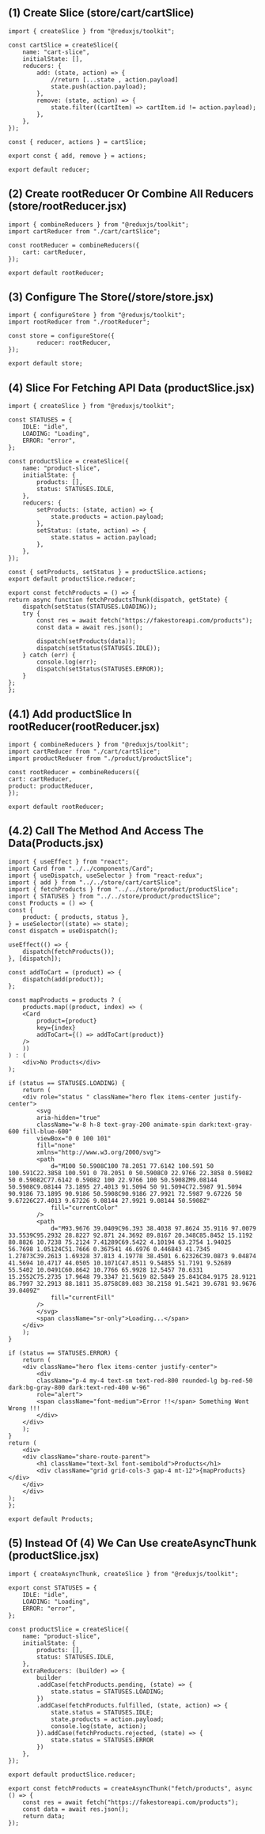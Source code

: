 ## (1) Create Slice (store/cart/cartSlice)

    import { createSlice } from "@reduxjs/toolkit";

    const cartSlice = createSlice({
        name: "cart-slice",
        initialState: [],
        reducers: {
            add: (state, action) => {
                //return [...state , action.payload]
                state.push(action.payload);
            },
            remove: (state, action) => {
                state.filter((cartItem) => cartItem.id != action.payload);
            },
        },
    });

    const { reducer, actions } = cartSlice;

    export const { add, remove } = actions;

    export default reducer;

## (2) Create rootReducer Or Combine All Reducers (store/rootReducer.jsx)

    import { combineReducers } from "@reduxjs/toolkit";
    import cartReducer from "./cart/cartSlice";

    const rootReducer = combineReducers({
        cart: cartReducer,
    });

    export default rootReducer;

## (3) Configure The Store(/store/store.jsx)

    import { configureStore } from "@reduxjs/toolkit";
    import rootReducer from "./rootReducer";

    const store = configureStore({
            reducer: rootReducer,
    });

    export default store;

## (4) Slice For Fetching API Data (productSlice.jsx)

    import { createSlice } from "@reduxjs/toolkit";

    const STATUSES = {
        IDLE: "idle",
        LOADING: "Loading",
        ERROR: "error",
    };

    const productSlice = createSlice({
        name: "product-slice",
        initialState: {
            products: [],
            status: STATUSES.IDLE,
        },
        reducers: {
            setProducts: (state, action) => {
                state.products = action.payload;
            },
            setStatus: (state, action) => {
                state.status = action.payload;
            },
        },
    });

    const { setProducts, setStatus } = productSlice.actions;
    export default productSlice.reducer;

    export const fetchProducts = () => {
    return async function fetchProductsThunk(dispatch, getState) {
        dispatch(setStatus(STATUSES.LOADING));
        try {
            const res = await fetch("https://fakestoreapi.com/products");
            const data = await res.json();

            dispatch(setProducts(data));
            dispatch(setStatus(STATUSES.IDLE));
        } catch (err) {
            console.log(err);
            dispatch(setStatus(STATUSES.ERROR));
        }
    };
    };

## (4.1) Add productSlice In rootReducer(rootReducer.jsx)

    import { combineReducers } from "@reduxjs/toolkit";
    import cartReducer from "./cart/cartSlice";
    import productReducer from "./product/productSlice";

    const rootReducer = combineReducers({
    cart: cartReducer,
    product: productReducer,
    });

    export default rootReducer;

## (4.2) Call The Method And Access The Data(Products.jsx)

    import { useEffect } from "react";
    import Card from "../../components/Card";
    import { useDispatch, useSelector } from "react-redux";
    import { add } from "../../store/cart/cartSlice";
    import { fetchProducts } from "../../store/product/productSlice";
    import { STATUSES } from "../../store/product/productSlice";
    const Products = () => {
    const {
        product: { products, status },
    } = useSelector((state) => state);
    const dispatch = useDispatch();

    useEffect(() => {
        dispatch(fetchProducts());
    }, [dispatch]);

    const addToCart = (product) => {
        dispatch(add(product));
    };

    const mapProducts = products ? (
        products.map((product, index) => (
        <Card
            product={product}
            key={index}
            addToCart={() => addToCart(product)}
        />
        ))
    ) : (
        <div>No Products</div>
    );

    if (status == STATUSES.LOADING) {
        return (
        <div role="status " className="hero flex items-center justify-center">
            <svg
            aria-hidden="true"
            className="w-8 h-8 text-gray-200 animate-spin dark:text-gray-600 fill-blue-600"
            viewBox="0 0 100 101"
            fill="none"
            xmlns="http://www.w3.org/2000/svg">
            <path
                d="M100 50.5908C100 78.2051 77.6142 100.591 50 100.591C22.3858 100.591 0 78.2051 0 50.5908C0 22.9766 22.3858 0.59082 50 0.59082C77.6142 0.59082 100 22.9766 100 50.5908ZM9.08144 50.5908C9.08144 73.1895 27.4013 91.5094 50 91.5094C72.5987 91.5094 90.9186 73.1895 90.9186 50.5908C90.9186 27.9921 72.5987 9.67226 50 9.67226C27.4013 9.67226 9.08144 27.9921 9.08144 50.5908Z"
                fill="currentColor"
            />
            <path
                d="M93.9676 39.0409C96.393 38.4038 97.8624 35.9116 97.0079 33.5539C95.2932 28.8227 92.871 24.3692 89.8167 20.348C85.8452 15.1192 80.8826 10.7238 75.2124 7.41289C69.5422 4.10194 63.2754 1.94025 56.7698 1.05124C51.7666 0.367541 46.6976 0.446843 41.7345 1.27873C39.2613 1.69328 37.813 4.19778 38.4501 6.62326C39.0873 9.04874 41.5694 10.4717 44.0505 10.1071C47.8511 9.54855 51.7191 9.52689 55.5402 10.0491C60.8642 10.7766 65.9928 12.5457 70.6331 15.2552C75.2735 17.9648 79.3347 21.5619 82.5849 25.841C84.9175 28.9121 86.7997 32.2913 88.1811 35.8758C89.083 38.2158 91.5421 39.6781 93.9676 39.0409Z"
                fill="currentFill"
            />
            </svg>
            <span className="sr-only">Loading...</span>
        </div>
        );
    }

    if (status == STATUSES.ERROR) {
        return (
        <div className="hero flex items-center justify-center">
            <div
            className="p-4 my-4 text-sm text-red-800 rounded-lg bg-red-50 dark:bg-gray-800 dark:text-red-400 w-96"
            role="alert">
            <span className="font-medium">Error !!</span> Something Wont Wrong !!!
            </div>
        </div>
        );
    }
    return (
        <div>
        <div className="share-route-parent">
            <h1 className="text-3xl font-semibold">Products</h1>
            <div className="grid grid-cols-3 gap-4 mt-12">{mapProducts}</div>
        </div>
        </div>
    );
    };

    export default Products;

## (5) Instead Of (4) We Can Use createAsyncThunk (productSlice.jsx)

    import { createAsyncThunk, createSlice } from "@reduxjs/toolkit";

    export const STATUSES = {
        IDLE: "idle",
        LOADING: "Loading",
        ERROR: "error",
    };

    const productSlice = createSlice({
        name: "product-slice",
        initialState: {
            products: [],
            status: STATUSES.IDLE,
        },
        extraReducers: (builder) => {
            builder
            .addCase(fetchProducts.pending, (state) => {
                state.status = STATUSES.LOADING;
            })
            .addCase(fetchProducts.fulfilled, (state, action) => {
                state.status = STATUSES.IDLE;
                state.products = action.payload;
                console.log(state, action);
            }).addCase(fetchProducts.rejected, (state) => {
                state.status = STATUSES.ERROR
            })
        },
    });

    export default productSlice.reducer;

    export const fetchProducts = createAsyncThunk("fetch/products", async () => {
        const res = await fetch("https://fakestoreapi.com/products");
        const data = await res.json();
        return data;
    });

